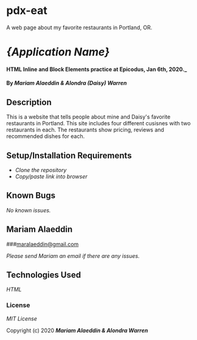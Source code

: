 # pdx-eat
A web page about my favorite restaurants in Portland, OR.
# _{Application Name}_

#### HTML Inline and Block Elements practice at Epicodus, Jan 6th, 2020._

#### By _**Mariam Alaeddin & Alondra (Daisy) Warren**_

## Description

This is a website that tells people about mine and Daisy's favorite restaurants in Portland.  This site includes four different cusisnes with two restaurants in each.  The restaurants show pricing, reviews and recommended dishes for each. 

## Setup/Installation Requirements

* _Clone the repository_
* _Copy/paste link into browser_


## Known Bugs

_No known issues._

## Mariam Alaeddin
###maralaeddin@gmail.com

_Please send Mariam an email if there are any issues._

## Technologies Used

_HTML_

### License

*MIT License*

Copyright (c) 2020 **_Mariam Alaeddin & Alondra Warren_**
